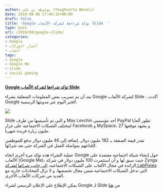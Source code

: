 ```yaml
---
author: يوغرطة بن علي (Youghourta Benali)
date: 2010-08-06 17:44:15+00:00
draft: false
title: 'Google تؤكد شراءها لشركة الألعاب Slide  '
type: post
url: /2010/08/google-slide/
categories:
- Google
- أخبار الشركات
- ألعاب
tags:
- Google
- Google Me
- slide
- social gaming
---
```


**[Google تؤكد شراءها لشركة الألعاب Slide]( https://www.it-scoop.com/2010/08/google-slide/)**




بعد أن تم تسريب بعض المعلومات المتعلقة بشراء Google لشركة الألعاب Slide ، أكدت Google الخبر اليوم عبر مدونتها الرسمية.




[![](https://www.it-scoop.com/wp-content/uploads/2010/08/slide_logo.png)
]( https://www.it-scoop.com/2010/08/google-slide/)


Slide و التي تم تأسيسها من طرف Max Levchin أحد مؤسسي PayPal تطور ألعابا لمختلف الشبكات الاجتماعية على غرار Facebook و MySpace، و يشهد موقعها 27 مليون زيارة فريدة شهريا.

تقدر قيمة الصفقة بـ 182 مليون دولار، إضافة إلى 46 مليون دولار تدفع للموظفين لإقناعهم بمواصلة العمل في الشركة حتى بعد شرائها.

عملية الشراء هذه تؤكد مرة أخرى اتجاه Google حول إنشاء شبكة اجتماعية معتمدة على الألعاب (Google Me)، حيث سبق لها و أن استثمرت 100 مليون دولار في شركة Zynga الرائدة في مجال الألعاب على الشبكات الاجتماعية، [إلى جانب شرائها لشركة LabPixies](https://www.it-scoop.com/2010/04/google-acquires-labpixies/) التي تدخل الشبكات الاجتماعية ضمن مجال تخصصها، و لا تزال المحادثات جارية مع العديد من شركات الألعاب الأخرى.

يمكن الإطلاع على الإعلان الرسمي لشراء Google لـ Slide من [هنا](http://googleblog.blogspot.com/2010/08/google-and-slide-building-more-social.html)
